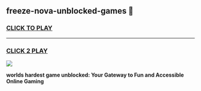 
## freeze-nova-unblocked-games 👋
<h3>
<a href="https://premium.freeplayer.one?title=freeze-nova-unblocked-games&ref=14F">CLICK TO PLAY</a></h3>
<hr>

<h3>
<a href="https://premium.freeplayer.one?title=freeze-nova-unblocked-games&ref=14F">CLICK 2 PLAY</a>
  
</h3>

<a href="https://premium.freeplayer.one?title=freeze-nova-unblocked-games&ref=12F/"><img src="https://clearcache.store/games.png"></a>


**worlds hardest game unblocked: Your Gateway to Fun and Accessible Online Gaming**
